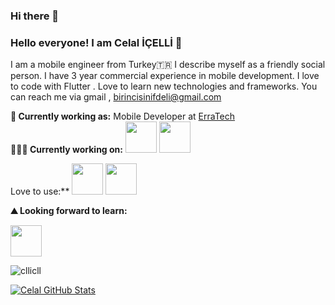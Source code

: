 ### Hi there 👋
 
### Hello everyone! I am Celal İÇELLİ 👋

I am a mobile engineer from Turkey🇹🇷 I describe myself as a friendly social person. I have 3 year commercial experience in mobile development. I love to code with Flutter . Love to learn new technologies and frameworks. You can reach me via gmail , birincisinifdeli@gmail.com

 
**💼 Currently working as:** Mobile Developer at <a href="" target="_blank">ErraTech</a>
<br>
**👨🏻‍💻 Currently working on:**
<code><a href="https://docs.flutter.dev/" target="_blank"><img height="50" src="https://www.vectorlogo.zone/logos/flutterio/flutterio-icon.svg"></a></code>
<code><a href="https://firebase.google.com/" target="_blank"><img height="50" src="https://www.vectorlogo.zone/logos/firebase/firebase-ar21.svg"></a></code>


Love to use:**
<code><a href="https://docs.flutter.dev/" target="_blank"><img height="50" src="https://www.vectorlogo.zone/logos/flutterio/flutterio-icon.svg"></a></code>
<code><a href="https://developer.apple.com/swift/resources/" target="_blank"><img height="50" src="https://upload.wikimedia.org/wikipedia/commons/thumb/9/9d/Swift_logo.svg/800px-Swift_logo.svg.png"></a></code>
<br>

**⛰ Looking forward to learn:**
 
<code><a href="https://developer.apple.com/swift/resources/" target="_blank"><img height="50" src="https://upload.wikimedia.org/wikipedia/commons/thumb/9/9d/Swift_logo.svg/800px-Swift_logo.svg.png"></a></code>

<p><img align="center" src="https://github-readme-streak-stats.herokuapp.com/?user=cllicll&theme=dark" alt="cllicll" /></p>
 
<a href="https://github.com/cllicll/cllicll">
<img align="center" src="https://github-readme-stats.vercel.app/apiusername=cllicll&show_icons=true&line_height=27&count_private=true&title_color=5a54ab&text_color=FF204E&icon_color=FF204E&bg_color=fff" alt="Celal GitHub Stats" />
</a>
